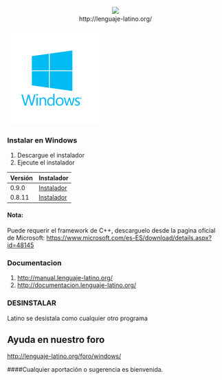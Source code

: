 <p align="center">
<img src ="https://raw.githubusercontent.com/primitivorm/latino/master/logo/banner-300x.png" /><br>http://lenguaje-latino.org/
</p>

<img src ="doc/win.png" />

### Instalar en Windows
1. Descargue el instalador 
2. Ejecute el instalador


| Versión | Instalador |
|---------|------------|
|  0.9.0  | [Instalador](https://github.com/primitivorm/latino/releases/download/v0.9.0/setupWindows.exe)
|  0.8.11 | [Instalador]( https://github.com/primitivorm/latino/releases/download/v0.8.11/setup_windows.exe)



#### Nota:
Puede requerir el framework de C++, descarguelo desde la pagina oficial de Microsoft:
https://www.microsoft.com/es-ES/download/details.aspx?id=48145


### Documentacion 
1. http://manual.lenguaje-latino.org/
2. http://documentacion.lenguaje-latino.org/


### DESINSTALAR
Latino se desistala como cualquier otro programa


## Ayuda en nuestro foro 

http://lenguaje-latino.org/foro/windows/

####Cualquier aportación o sugerencia es bienvenida.


